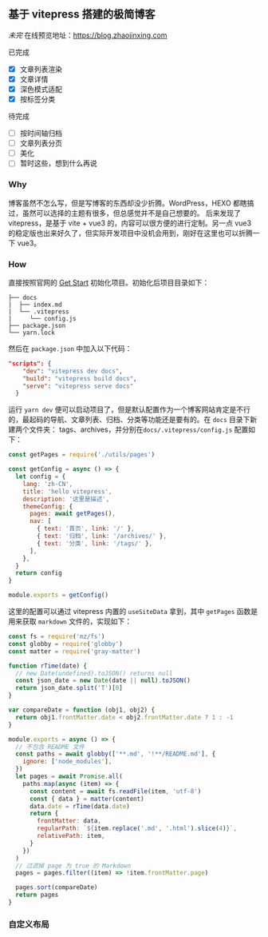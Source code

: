 ## 基于 vitepress 搭建的极简博客

*未完*
在线预览地址：https://blog.zhaojinxing.com

已完成

- [x] 文章列表渲染
- [x] 文章详情
- [x] 深色模式适配
- [x] 按标签分类

待完成
- [ ] 按时间轴归档
- [ ] 文章列表分页
- [ ] 美化
- [ ] 暂时这些，想到什么再说

### Why

博客虽然不怎么写，但是写博客的东西却没少折腾。WordPress，HEXO 都瞎搞过，虽然可以选择的主题有很多，但总感觉并不是自己想要的。
后来发现了 vitepress，是基于 vite + vue3 的，内容可以很方便的进行定制。另一点 vue3 的稳定版也出来好久了，但实际开发项目中没机会用到，刚好在这里也可以折腾一下 vue3。

### How

直接按照官网的 [Get Start](https://vitepress.vuejs.org/guide/getting-started.html) 初始化项目。初始化后项目目录如下：
```
├── docs
|  ├── index.md
|  └── .vitepress
|     └── config.js
├── package.json
└── yarn.lock
```
然后在 `package.json` 中加入以下代码：
```json
"scripts": {
    "dev": "vitepress dev docs",
    "build": "vitepress build docs",
    "serve": "vitepress serve docs"
  }
```

运行 `yarn dev` 便可以启动项目了，但是默认配置作为一个博客网站肯定是不行的，最起码的导航、文章列表、归档、分类等功能还是要有的。在 `docs` 目录下新建两个文件夹： tags、archives，并分别在`docs/.vitepress/config.js` 配置如下：

```js
const getPages = require('./utils/pages')

const getConfig = async () => {
  let config = {
    lang: 'zh-CN',
    title: 'hello vitepress',
    description: '这里是描述',
    themeConfig: {
      pages: await getPages(),
      nav: [
        { text: '首页', link: '/' },
        { text: '归档', link: '/archives/' },
        { text: '分类', link: '/tags/' },
      ],
    },
  }
  return config
}

module.exports = getConfig()
```

这里的配置可以通过 vitepress 内置的 `useSiteData` 拿到，其中 `getPages` 函数是用来获取 `markdown` 文件的，实现如下：
```js
const fs = require('mz/fs')
const globby = require('globby')
const matter = require('gray-matter')

function rTime(date) {
  // new Date(undefined).toJSON() returns null
  const json_date = new Date(date || null).toJSON()
  return json_date.split('T')[0]
}

var compareDate = function (obj1, obj2) {
  return obj1.frontMatter.date < obj2.frontMatter.date ? 1 : -1
}

module.exports = async () => {
  // 不包含 README 文件
  const paths = await globby(['**.md', '!**/README.md'], {
    ignore: ['node_modules'],
  })
  let pages = await Promise.all(
    paths.map(async (item) => {
      const content = await fs.readFile(item, 'utf-8')
      const { data } = matter(content)
      data.date = rTime(data.date)
      return {
        frontMatter: data,
        regularPath: `${item.replace('.md', '.html').slice(4)}`,
        relativePath: item,
      }
    })
  )
  // 过滤掉 page 为 true 的 Markdown
  pages = pages.filter((item) => !item.frontMatter.page)

  pages.sort(compareDate)
  return pages
}
```

### 自定义布局
